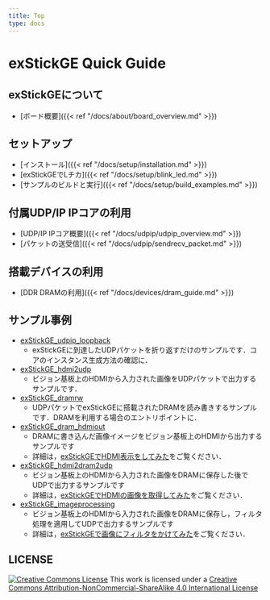```yaml
---
title: Top
type: docs
---
```


# exStickGE Quick Guide

## exStickGEについて

- [ボード概要]({{< ref "/docs/about/board_overview.md" >}})

## セットアップ

- [インストール]({{< ref "/docs/setup/installation.md" >}})
- [exStickGEでLチカ]({{< ref "/docs/setup/blink_led.md" >}})
- [サンプルのビルドと実行]({{< ref "/docs/setup/build_examples.md" >}})

## 付属UDP/IP IPコアの利用

- [UDP/IP IPコア概要]({{< ref "/docs/udpip/udpip_overview.md" >}})
- [パケットの送受信]({{< ref "/docs/udpip/sendrecv_packet.md" >}})

## 搭載デバイスの利用

- [DDR DRAMの利用]({{< ref "/docs/devices/dram_guide.md" >}})

## サンプル事例
- [exStickGE_udpip_loopback](https://github.com/e-trees/exstickge_samples/tree/master/exStickGE_udpip_loopback)
  - exStickGEに到達したUDPパケットを折り返すだけのサンプルです．コアのインスタンス生成方法の確認に．
- [exStickGE_hdmi2udp](https://github.com/e-trees/exstickge_samples/tree/master/exStickGE_hdmi2udp)
  - ビジョン基板上のHDMIから入力された画像をUDPパケットで出力するサンプルです．
- [exStickGE_dramrw](https://github.com/e-trees/exstickge_samples/tree/master/exStickGE_dramrw)
  - UDPパケットでexStickGEに搭載されたDRAMを読み書きするサンプルです．DRAMを利用する場合のエントリポイントに．
- [exStickGE_dram_hdmiout](https://github.com/e-trees/exstickge_samples/tree/master/exStickGE_dram_hdmiout)
  - DRAMに書き込んだ画像イメージをビジョン基板上のHDMIから出力するサンプルです
  - 詳細は，[exStickGEでHDMI表示をしてみた](https://e-trees.jp/wp/2020/05/06/post-483/)をご覧ください．
- [exStickGE_hdmi2dram2udp](https://github.com/e-trees/exstickge_samples/tree/master/exStickGE_hdmi2dram2udp)
  - ビジョン基板上のHDMIから入力された画像をDRAMに保存した後でUDPで出力するサンプルです
  - 詳細は，[exStickGEでHDMIの画像を取得してみた](https://e-trees.jp/wp/2020/05/06/post-503/)をご覧ください．
- [exStickGE_imageprocessing](https://github.com/e-trees/exstickge_samples/tree/master/exStickGE_imageprocessing)
  - ビジョン基板上のHDMIから入力された画像をDRAMに保存し，フィルタ処理を適用してUDPで出力するサンプルです
  - 詳細は，[exStickGEで画像にフィルタをかけてみた](https://e-trees.jp/wp/2020/05/27/post-524/)をご覧ください．

## LICENSE

[![Creative Commons License](https://i.creativecommons.org/l/by-nc-sa/4.0/88x31.png)](http://creativecommons.org/licenses/by-nc-sa/4.0/)
This work is licensed under a [Creative Commons Attribution-NonCommercial-ShareAlike 4.0 International License](http://creativecommons.org/licenses/by-nc-sa/4.0/)
